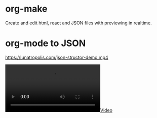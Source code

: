 # org-make
Create and edit html, react and JSON files with previewing in realtime.  

# org-mode to JSON

https://lunatropolis.com/json-structor-demo.mp4

[![](https://lunatropolis.com/json-structor-demo.mp4)](https://lunatropolis.com/json-structor-demo.mp4)
